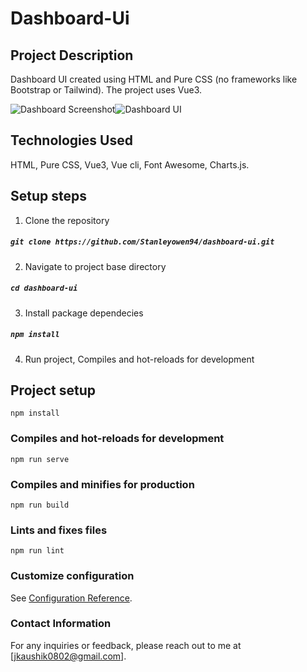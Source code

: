 # Dashboard-Ui

## Project Description

Dashboard UI created using HTML and Pure CSS (no frameworks like Bootstrap or Tailwind). The project uses Vue3.

![Dashboard Screenshot](assets/screenshots/dashboard.png)![Dashboard UI]("D:\FRONTPAGES\dashboard-ui\Dashboard.PNG")

## Technologies Used

HTML, Pure CSS, Vue3, Vue cli, Font Awesome, Charts.js.

## Setup steps

1. Clone the repository

##### `git clone https://github.com/Stanleyowen94/dashboard-ui.git`

2. Navigate to project base directory

##### `cd dashboard-ui`

3. Install package dependecies

##### `npm install`

4. Run project, Compiles and hot-reloads for development

## Project setup
```
npm install
```

### Compiles and hot-reloads for development
```
npm run serve
```

### Compiles and minifies for production
```
npm run build
```

### Lints and fixes files
```
npm run lint
```

### Customize configuration
See [Configuration Reference](https://cli.vuejs.org/config/).


### Contact Information
For any inquiries or feedback, please reach out to me at [jkaushik0802@gmail.com].
